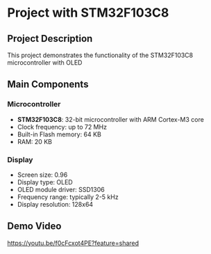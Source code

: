 # Project with STM32F103C8
## Project Description
This project demonstrates the functionality of the STM32F103C8 microcontroller with OLED

## Main Components
### Microcontroller
- **STM32F103C8**: 32-bit microcontroller with ARM Cortex-M3 core
- Clock frequency: up to 72 MHz
- Built-in Flash memory: 64 KB
- RAM: 20 KB

### Display
- Screen size: 0.96
- Display type: OLED
- OLED module driver: SSD1306
- Frequency range: typically 2-5 kHz
- Display resolution: 128x64
## Demo Video
https://youtu.be/f0cFcxot4PE?feature=shared

